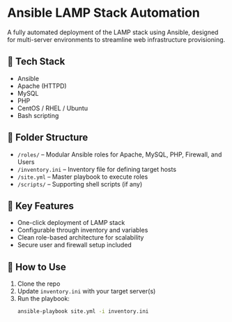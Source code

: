 # Ansible LAMP Stack Automation

A fully automated deployment of the LAMP stack using Ansible, designed for multi-server environments to streamline web infrastructure provisioning.

## 🔧 Tech Stack
- Ansible
- Apache (HTTPD)
- MySQL
- PHP
- CentOS / RHEL / Ubuntu
- Bash scripting

## 📁 Folder Structure
- `/roles/` – Modular Ansible roles for Apache, MySQL, PHP, Firewall, and Users
- `/inventory.ini` – Inventory file for defining target hosts
- `/site.yml` – Master playbook to execute roles
- `/scripts/` – Supporting shell scripts (if any)

## 🚀 Key Features
- One-click deployment of LAMP stack
- Configurable through inventory and variables
- Clean role-based architecture for scalability
- Secure user and firewall setup included

## 🤖 How to Use
1. Clone the repo
2. Update `inventory.ini` with your target server(s)
3. Run the playbook:
   ```bash
   ansible-playbook site.yml -i inventory.ini

